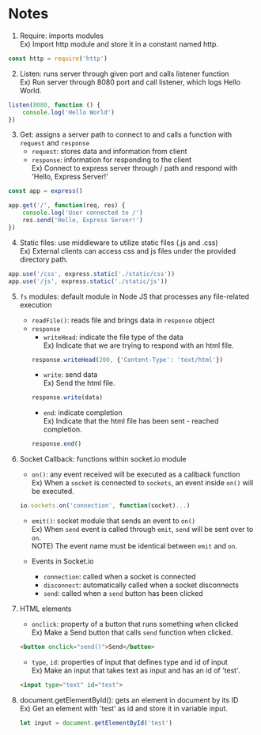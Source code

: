 # Notes

1. Require: imports modules <br>
Ex) Import http module and store it in a constant named http.
```js
const http = require('http')
```

2. Listen: runs server through given port and calls listener function <br>
Ex) Run server through 8080 port and call listener, which logs Hello World.
```js
listen(8080, function () {
    console.log('Hello World')
})
```

3. Get: assigns a server path to connect to and calls a function with `request` and `response`
    - `request`: stores data and information from client
    - `response`: information for responding to the client <br>
Ex) Connect to express server through / path and respond with 'Hello, Express Server!'
```js
const app = express()

app.get('/', function(req, res) {
    console.log('User connected to /')
    res.send('Hello, Express Server!')
})
```

4. Static files: use middleware to utilize static files (.js and .css) <br>
Ex) External clients can access css and js files under the provided directory path.
```js
app.use('/css', express.static('./static/css'))
app.use('/js', express.static('./static/js'))
```

5. `fs` modules: default module in Node JS that processes any file-related execution
    - `readFile()`: reads file and brings data in `response` object
    - `response`
        + `writeHead`: indicate the file type of the data <br>
        Ex) Indicate that we are trying to respond with an html file.
        ```js
        response.writeHead(200, {'Content-Type': 'text/html'})
        ```
        + `write`: send data <br>
        Ex) Send the html file.
        ```js
        response.write(data)
        ```
        + `end`: indicate completion <br>
        Ex) Indicate that the html file has been sent - reached completion.
        ```js
        response.end()
        ```

6. Socket Callback: functions within socket.io module
    - `on()`: any event received will be executed as a callback function <br>
    Ex) When a `socket` is connected to `sockets`, an event inside `on()` will be executed.
    ```js
    io.sockets.on('connection', function(socket)...)
    ```
    - `emit()`: socket module that sends an event to `on()` <br>
    Ex) When `send` event is called through `emit`, `send` will be sent over to `on`. <br>
    NOTE) The event name must be identical between `emit` and `on`.

    - Events in Socket.io
        + `connection`: called when a socket is connected
        + `disconnect`: automatically called when a socket disconnects
        + `send`: called when a `send` button has been clicked

7. HTML elements
    - `onclick`: property of a button that runs something when clicked <br>
    Ex) Make a Send button that calls `send` function when clicked.
    ```html
    <button onclick="send()">Send</button>
    ```

    - `type`, `id`: properties of input that defines type and id of input <br>
    Ex) Make an input that takes text as input and has an id of 'test'.
    ```html
    <input type="text" id="test">

8. document.getElementById(): gets an element in document by its ID <br>
    Ex) Get an element with 'test' as id and store it in variable input.
    ```js
    let input = document.getElementById('test')
    ```